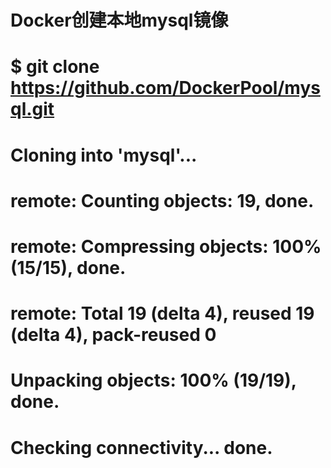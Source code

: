 # Docker创建本地mysql镜像

# $ git clone https://github.com/DockerPool/mysql.git

# Cloning into 'mysql'...

# remote: Counting objects: 19, done.

# remote: Compressing objects: 100% \(15/15\), done.

# remote: Total 19 \(delta 4\), reused 19 \(delta 4\), pack-reused 0

# Unpacking objects: 100% \(19/19\), done.

# Checking connectivity... done.



